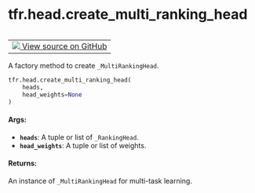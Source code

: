 <div itemscope itemtype="http://developers.google.com/ReferenceObject">
<meta itemprop="name" content="tfr.head.create_multi_ranking_head" />
<meta itemprop="path" content="Stable" />
</div>

# tfr.head.create_multi_ranking_head

<!-- Insert buttons -->

<table class="tfo-notebook-buttons tfo-api" align="left">

<td>
  <a target="_blank" href="https://github.com/tensorflow/ranking/tree/master/tensorflow_ranking/python/head.py">
    <img src="https://www.tensorflow.org/images/GitHub-Mark-32px.png" />
    View source on GitHub
  </a>
</td></table>

<!-- Start diff -->

A factory method to create `_MultiRankingHead`.

```python
tfr.head.create_multi_ranking_head(
    heads,
    head_weights=None
)
```

<!-- Placeholder for "Used in" -->

#### Args:

*   <b>`heads`</b>: A tuple or list of `_RankingHead`.
*   <b>`head_weights`</b>: A tuple or list of weights.

#### Returns:

An instance of `_MultiRankingHead` for multi-task learning.
